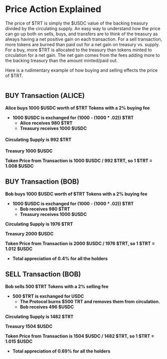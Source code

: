# Price Action Explained

The price of $TRT is simply the $USDC value of the backing treasury divided by the circulating supply. An easy way to understand how the price can go up both on sells, buys, and transfers are to think of the treasury as always having a net positive gain on each transaction. For a sell transaction, more tokens are burned than paid out for a net gain on treasury vs. supply.  For a buy, more $TRT is allocated to the treasury than tokens minted to circulation for a net gain.  The net gain comes from the fees adding more to the backing treasury than the amount minted/paid out.&#x20;

Here is a rudimentary example of how buying and selling effects the price of $TRT.&#x20;

<figure><img src="../../../../.gitbook/assets/project files-03-3.jpg" alt=""><figcaption></figcaption></figure>

## BUY Transaction (ALICE)

**Alice buys 1000 $USDC worth of $TRT Tokens with a 2% buying fee**

* **1000 $USDC is exchanged for (1000 - (1000 \* .02)) $TRT**
  * **Alice receives 980 $TRT**
  * **Treasury receives 1000 $USDC**

#### **Circulating Supply is 992 $TRT**

**Treasury 1000 $USDC**

**Token Price from Transaction is 1000 $USDC / 992 $TRT,  so 1 $TRT = 1.008 $USDC**





## BUY Transaction (BOB)

**Bob buys 1000 $USDC worth of $TRT Tokens with a 2% buying fee**

* **1000 $USDC is exchanged for (1000 - (1000 \* .02)) $TRT**
  * **Bob receives 980 $TRT**
  * **Treasury receives 1000 $USDC**

**Circulating Supply is 1976 $TRT**

**Treasury 2000 $USDC**

**Token Price from Transaction is 2000 $USDC / 1976 $TRT,  so 1 $TRT = 1.012 $USDC**

* **Total appreciation of 0.4% for all the holders**





## SELL Transaction (BOB)

**Bob sells 500 $TRT Tokens with a 2% selling fee**

* **500 $TRT is exchanged for USDC**
  * **The Protocol burns $500 TRT and removes them from circulation.**
  * **Bob receives 496 $USDC**

**Circulating Supply is 1482 $TRT**

**Treasury 1504 $USDC**

**Token Price from Transaction is 1504 $USDC / 1482 $TRT,  so 1 $TRT = 1.015 $USDC**

* **Total appreciation of 0.69% for all the holders**

